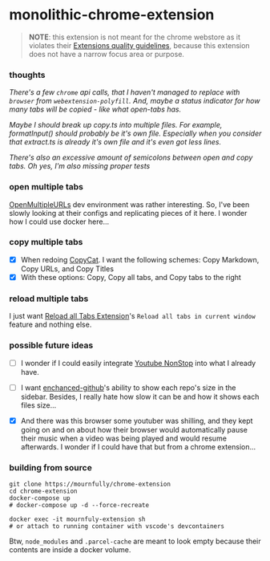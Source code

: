 # monolithic-chrome-extension

> **NOTE**: this extension is not meant for the chrome webstore as it violates their [Extensions quality guidelines](https://developer.chrome.com/docs/extensions/mv3/single_purpose/), because this extension does not have a narrow focus area or purpose.

### thoughts
*There's a few `chrome` api calls, that I haven't managed to replace with `browser` from `webextension-polyfill`. And, maybe a status indicator for how many tabs will be copied - like what open-tabs has.*

*Maybe I should break up copy.ts into multiple files. For example, formatInput() should probably be it's own file. Especially when you consider that extract.ts is already it's own file and it's even got less lines.*

*There's also an excessive amount of semicolons between open and copy tabs. Oh yes, I'm also missing proper tests*

### open multiple tabs
[OpenMultipleURLs](https://github.com/htrinter/Open-Multiple-URLs) dev environment was rather interesting. So, I've been slowly looking at their configs and replicating pieces of it here. I wonder how I could use docker here...

### copy multiple tabs
- [x] When redoing [CopyCat](https://github.com/kiichi/QuickCopyTitleAndURL). I want the following schemes: Copy Markdown, Copy URLs, and Copy Titles
- [x] With these options: Copy, Copy all tabs, and Copy tabs to the right

### reload multiple tabs
I just want [Reload all Tabs Extension](https://github.com/mohamedmansour/reload-all-tabs-extension)'s `Reload all tabs in current window` feature and nothing else.

### possible future ideas
- [ ] I wonder if I could easily integrate [Youtube NonStop](https://github.com/lawfx/YoutubeNonStop) into what I already have.

- [ ] I want [enchanced-github](https://github.com/softvar/enhanced-github)'s ability to show each repo's size in the sidebar. Besides, I really hate how slow it can be and how it shows each files size...

- [x] And there was this browser some youtuber was shilling, and they kept going on and on about how their browser would automatically pause their music when a video was being played and would resume afterwards. I wonder if I could have that but from a chrome extension...

### building from source
```shell
git clone https://mournfully/chrome-extension
cd chrome-extension
docker-compose up
# docker-compose up -d --force-recreate

docker exec -it mournfuly-extension sh
# or attach to running container with vscode's devcontainers
```

Btw, `node_modules` and `.parcel-cache` are meant to look empty because their contents are inside a docker volume.
